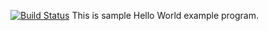 [![Build Status](https://snap-ci.com/anishvenkat/Code/branch/master/build_image)](https://snap-ci.com/anishvenkat/Code/branch/master)
This is sample Hello World example program.
